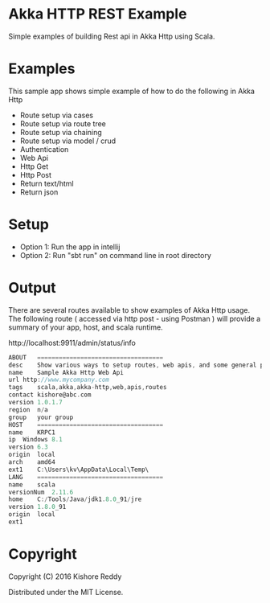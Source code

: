 # Akka HTTP REST Example 

Simple examples of building Rest api in Akka Http using Scala.

# Examples
This sample app shows simple example of how to do the following in Akka Http

- Route setup via cases
- Route setup via route tree
- Route setup via chaining
- Route setup via model / crud
- Authentication
- Web Api 
- Http Get
- Http Post
- Return text/html
- Return json


# Setup
- Option 1: Run the app in intellij
- Option 2: Run "sbt run" on command line in root directory


# Output
There are several routes available to show examples of Akka Http usage.
The following route ( accessed via http post - using Postman ) will provide a summary of your app, host, and scala runtime.

http://localhost:9911/admin/status/info

```scala
ABOUT	===================================
desc	Show various ways to setup routes, web apis, and some general patterns and practices
name	Sample Akka Http Web Api
url	http://www.mycompany.com
tags	scala,akka,akka-http,web,apis,routes
contact	kishore@abc.com
version	1.0.1.7
region	n/a
group	your group
HOST	===================================
name	KRPC1
ip	Windows 8.1
version	6.3
origin	local
arch	amd64
ext1	C:\Users\kv\AppData\Local\Temp\
LANG	===================================
name	scala
versionNum	2.11.6
home	C:/Tools/Java/jdk1.8.0_91/jre
version	1.8.0_91
origin	local
ext1	
```

# Copyright

Copyright (C) 2016 Kishore Reddy

Distributed under the MIT License.
